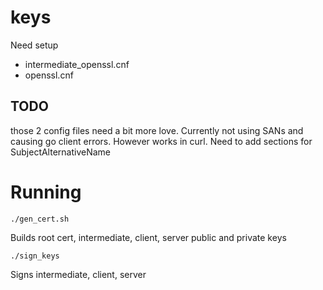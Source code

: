 # keys

Need setup
* intermediate\_openssl.cnf
* openssl.cnf

## TODO

those 2 config files need a bit more love. Currently not using SANs and causing go client errors. However works in curl. Need to add sections for SubjectAlternativeName

# Running

```
./gen_cert.sh
```

Builds root cert, intermediate, client, server public and private keys

```
./sign_keys
```

Signs intermediate, client, server 

